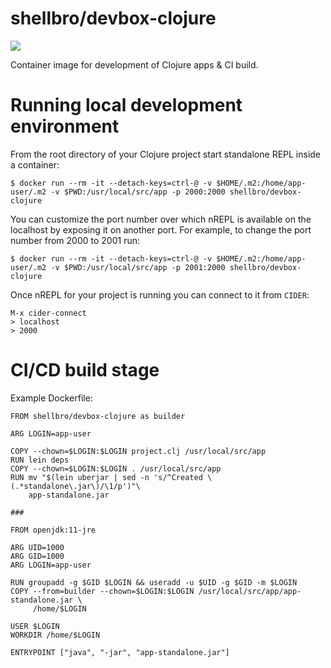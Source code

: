 # shellbro/devbox-clojure

[![](https://img.shields.io/docker/cloud/build/shellbro/devbox-clojure)](https://hub.docker.com/r/shellbro/devbox-clojure/)

Container image for development of Clojure apps & CI build.

# Running local development environment

From the root directory of your Clojure project start standalone REPL inside
a container:

```
$ docker run --rm -it --detach-keys=ctrl-@ -v $HOME/.m2:/home/app-user/.m2 -v $PWD:/usr/local/src/app -p 2000:2000 shellbro/devbox-clojure
```

You can customize the port number over which nREPL is available on the localhost
by exposing it on another port. For example, to change the port number from 2000
to 2001 run:

```
$ docker run --rm -it --detach-keys=ctrl-@ -v $HOME/.m2:/home/app-user/.m2 -v $PWD:/usr/local/src/app -p 2001:2000 shellbro/devbox-clojure
```

Once nREPL for your project is running you can connect to it from `CIDER`:

```
M-x cider-connect
> localhost
> 2000
```

# CI/CD build stage

Example Dockerfile:

```
FROM shellbro/devbox-clojure as builder

ARG LOGIN=app-user

COPY --chown=$LOGIN:$LOGIN project.clj /usr/local/src/app
RUN lein deps
COPY --chown=$LOGIN:$LOGIN . /usr/local/src/app
RUN mv "$(lein uberjar | sed -n 's/^Created \(.*standalone\.jar\)/\1/p')"\
    app-standalone.jar

###

FROM openjdk:11-jre

ARG UID=1000
ARG GID=1000
ARG LOGIN=app-user

RUN groupadd -g $GID $LOGIN && useradd -u $UID -g $GID -m $LOGIN
COPY --from=builder --chown=$LOGIN:$LOGIN /usr/local/src/app/app-standalone.jar \
     /home/$LOGIN

USER $LOGIN
WORKDIR /home/$LOGIN

ENTRYPOINT ["java", "-jar", "app-standalone.jar"]
```
